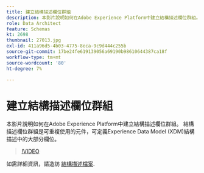 ```yaml
---
title: 建立結構描述欄位群組
description: 本影片說明如何在Adobe Experience Platform中建立結構描述欄位群組。 結構描述欄位群組是可重複使用的元件，可定義Experience Data Model (XDM)結構描述中的大部分欄位。
role: Data Architect
feature: Schemas
kt: 2698
thumbnail: 27013.jpg
exl-id: 411a96d5-4b03-4775-8eca-9c9d444c255b
source-git-commit: 17be24fe619139056a69190b98610644387ca18f
workflow-type: tm+mt
source-wordcount: '80'
ht-degree: 7%

---
```


# 建立結構描述欄位群組

本影片說明如何在Adobe Experience Platform中建立結構描述欄位群組。 結構描述欄位群組是可重複使用的元件，可定義Experience Data Model (XDM)結構描述中的大部分欄位。

>[!VIDEO](https://video.tv.adobe.com/v/27013?quality=12&learn=on)

如需詳細資訊，請造訪 [結構描述檔案](https://experienceleague.adobe.com/docs/experience-platform/xdm/home.html?lang=zh-Hant).